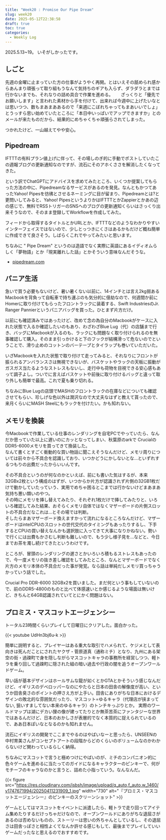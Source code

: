```yaml
---
title: "Week20 : Promise Our Pipe Dream"
slug: week20
date: 2025-05-12T22:38:58
draft: true
toc: true
categories:
  - Weekly Log
---
```

2025.5.13~19。
いそがしかったです。

<!--more-->
## しごと

先週の金曜に止まっていた方の仕事がようやく再開。とはいえその舐められ感からあんまり頑張って取り組もうなんて気持ちのギアも入らず、ダラダラとまでは行かないまでも、それなりの詰め具合で作業を進める。　　
ざっくりと「優先でお願いします」と言われた素材から手を付けて、出来れば今週中に上げたいなとは思いつつ、数もまあまああるので「来週にこぼれちゃってもまあいいでしょ」とうっすら思い始めていたところに「本日中いっぱいでアップできますか」とのメールが来たものだから、結果的にめちゃくちゃ頑張らされてしまった。

つかれたけど、一山越えてやや安心。

## Pipedream

IFTTTの有料プラン値上げに伴って、その場しのぎ的に手動でポストしていたこの週報ブログの更新通知なのですが、流石にそのアホくささを解消したくなってきた。

という訳でChatGPTにアドバイスを求めてみたところ、いくつか提案してもらった方法の中に、Pipedreamなるサービスがあるのを発見。なんともかつてあったYahoo! Pipesを彷彿とさせるネーミングに目が留まり、Pipedreamとは?と更問いしてみると、Yahoo! PipesというよりかはIFTTTとかZappierとかあの辺の感じで、無料でRSSトリガーのSNSへのブログの更新通知くらいはさっくり出来そうなので、そのまま登録してWorkflowを作成してみた。

フィードから取得するタイトルとかURLとか、IFTTTなどのようなわかりやすいインターフェイスではないので、少しとっつきにくさはあるかもだけど概ね簡単に作成できて良さそう。しばらくこれでやってみたいと思います。

ちなみに " Pipe Dream" というのは造語でなく実際に英語にあるイディオムらしく「夢物語」とか「現実離れした話」とかそういう意味なんだそうな。

- [pipedream.com](https://pipedream.com)

## パニア生活

急いで買う必要もないけど、暑い暑くない以前に、14インチとは言え2kg弱あるMacbookを背負って自転車で持ち運ぶのも気分的に億劫なので、何週間か前にHomerに取り付けてもらったフロントラックに装着する、Swift IndustriesのJr. Ranger Pannierというパニアバッグを買った。ひとまず片方だけ。

以前にも確認済みではあったけど、改めて念の為自分のMacbookがケースに入れた状態で入るか確認したいのもあり、わざわざBlue Lug（代）の店舗まで行き、バッグにMacbookが入るのも、ラックにも問題なく取り付けられるのを無事確認して購入。そのまま引っかけると下のフックが結構滑って危ないのでということで、滑り止めのコットンのバーテープとタイラップも巻いていただいた。

いざMacbookを入れた状態で取り付けて走ってみると、それなりにフロントが振られるアンバランスさは無視できないが、バスケットやラックの天板に振動がガスガス当たるようなストレスもないし、走行中も荷物を目視できる安心感もあって調子よし。ついでに言えばバスケットや前後に取り付けるバッグと違って取り外しも簡単で最高。これで夏も乗り切れる。

ちなみにBlue Lugの店頭でMASHのフロントラックの在庫などについても確認させてもらい、珍しげな色以外は潤沢なので大丈夫なはずと教えて貰ったので、来月くらいにMASH Steelにもラックを付けたい。かも知れない。


## メモリを換装

今Macbookで作業している仕事のレンダリングを自宅PCでやっていたら、なんだか思っていた以上に遅いのにカッとなってしまい、秋葉原のarkで CrucialのDDR5-6000メモリを買ってきて換装した。  
なんて書くとすごく衝動的な買い物話に聞こえそうなんだけど、メモリ周りについては前々から不具合を認識しており、いつかどうにかしないとな…といずれするつもりの出費だったからいいんです。

その不具合というのが何なのかといえば、前にも書いた気はするが、本来32GBx2枚という構成のはずが、いつからか片方が認識されず片側の32GB1枚だけで動かしていたっていう、実用でめちゃ困るとこまでは行かないけどまあまあ気持ち悪い類いのやつ。  
その時にメモリを挿し替えてみたり、それぞれ1枚だけで挿してみたりと、いろいろ確認してみた結果、おそらくメモリ自体ではなくマザーボードの片側スロットの不具合だなこれは…とその場では判断。  
そしたらまあマザーボード換えますかって流れになるところなんだけど、マザーボードはintelCPUのスロットの世代交代のタイミングもあったりするし、下手するとCPUの買い替えなんかも選択肢に入ってきて大事になりかねない。勢いで行くには出費もかさむし判断も難しいので、もう少し様子見を…などと、今日までお茶を濁し続けてきたというわけです。

ところが、冒頭のレンダリングの遅さとかいろいろ積もるストレスもあったので、今一度メモリの抜き差し確認をしてみたところ、なんとマザーボードでなく片方のメモリ本体の不具合だった事が発覚。なら話は単純だしメモリ買っちゃうかっていう話でした。

Crucial Pro DDR-6000 32GBx2を買いました。まだ何という事もしていないので、前のDDR5-4800のものと比べて体感速いとか感じるような場面は無いけど、きちんと64GB認識されていてとにかく問題はない。

## プロミス・マスコットエージェンシー

トータル23時間くらいプレイして日曜日にクリアした。面白かった。

{{< youtube UdHn3bj6u-k >}}

簡単に説明すると、プレイヤーはある重大な取引でハメられて、ケジメとして表向きは死んだことにされたヤクザ・菅原道真（通称ミチ）となり、九州にある架空の街・過疎町で身を隠しながらマスコットキャラの事務所を経営しつつ、軽トラを乗り回して過疎町に隠された組の暗い過去や行政の闇を追うオープンワールドゲーム。

早い話が基本デザインはホールサムな龍が如くとかGTAとかそういう感じなんだけど、イギリスのデベロッパーなのにやたらと日本の田舎の解像度が高い、というか田舎臭さのポイントの押さえ方が上手い。田舎にありがちな日本におけるデザインの敗北的な雰囲気だったり、マスコット=ゆるキャラ（代理店が挟まってない, 狙いすましてない本来のゆるキャラ）のトンチキっぷりとか。 
実際のワールドマップは湖にデカい狸の像が建ってたりとか無茶苦茶にファンタジーな世界ではあるんだけど、日本のおかしさが表層的でなく本質的に捉えられているので、ああ日本ぽいなとなるのかも知れません。

流石にイギリスの開発でここまでやるのはやばいなーと思ったら、UNSEENの中村育美さんがコンセプトアートの段階からどのくらいのボリュームなのかわからないけど関わっているらしく納得。

ちなみにマスコットで言うと極めつけにやばいのが、ミチのコンパニオン的に色々ゲームを進めるに当たってのガイドになるキャラクターのピンキーで、何がモチーフのキャラなのかと言うと、詰めた小指っていう。なんなんだ。

{{< figure src="https://res.cloudinary.com/isbsh/image/upload/q_auto,f_auto,w_1460/v1747671994/20250411231909_1.jpg" width="730" alt="『プロミス・マスコットエージェンシー』のピンキーのスクリーンショット" >}}

ゲームとしてはマスコットをイベントに派遣したら、軽トラで走り回ってアイテム集めたりするだけっちゃだけなので、オープンワールドにありがちな退屈さがあるのは否めないものの、ストーリーは思いの外ちゃんとしているし、その退屈さは田舎っぽさと相性よくてなんか許せる感じもして、最後までプレイしていいゲームだったなと思えるのでおすすめです。